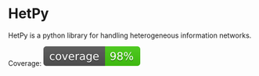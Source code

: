 # HetPy

HetPy is a python library for handling heterogeneous information networks.


Coverage: ![Coverage](coverage.svg)
